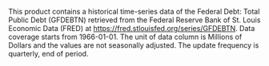 This product contains a historical time-series data of the Federal Debt: Total Public Debt (GFDEBTN) retrieved from the Federal Reserve Bank of St. Louis Economic Data (FRED) at https://fred.stlouisfed.org/series/GFDEBTN. Data coverage starts from 1966-01-01. The unit of data column is Millions of Dollars and the values are not seasonally adjusted. The update frequency is quarterly, end of period.
